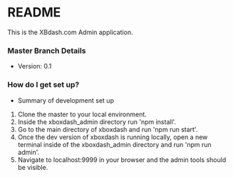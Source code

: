 # README #

This is the XBdash.com Admin application. 

### Master Branch Details ###

* Version: 0.1

### How do I get set up? ###

* Summary of development set up
1. Clone the master to your local environment.
2. Inside the xboxdash_admin directory run 'npm install'.
2. Go to the main directory of xboxdash and run 'npm run start'.
3. Once the dev version of xboxdash is running locally, open a new terminal inside of the xboxdash_admin directory and run 'npm run admin'.
4. Navigate to localhost:9999 in your browser and the admin tools should be visible. 